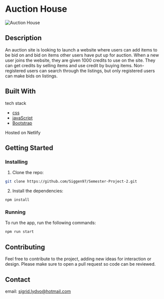 # Auction House

![Auction House](https://i.imghippo.com/files/sJKcr1728817751.png)



## Description
An auction site is looking to launch a website where users can add items to be bid on and bid on items other users have put up for auction.
When a new user joins the website, they are given 1000 credits to use on the site. They can get credits by selling items and use credit by buying items. 
Non-registered users can search through the listings, but only registered users can make bids on listings.


## Built With

tech stack

- [css](https://developer.mozilla.org/en-US/docs/Web/CSS)
- [javaScript](ECMAScript)
- [Bootstrap](https://getbootstrap.com)

Hosted on Netlify

## Getting Started

### Installing

1. Clone the repo:

```bash
git clone https://github.com/Siggen97/Semester-Project-2.git
```

2. Install the dependencies:

```
npm install
```

### Running

To run the app, run the following commands:

```bash
npm run start
```

## Contributing

Feel free to contribute to the project, adding new ideas for interaction or design.
Please make sure to open a pull request so code can be reviewed.

## Contact
email: sigrid.lydvo@hotmail.com




